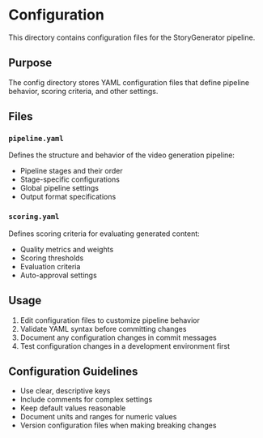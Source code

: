 # Configuration

This directory contains configuration files for the StoryGenerator pipeline.

## Purpose

The config directory stores YAML configuration files that define pipeline behavior, scoring criteria, and other settings.

## Files

### `pipeline.yaml`

Defines the structure and behavior of the video generation pipeline:
- Pipeline stages and their order
- Stage-specific configurations
- Global pipeline settings
- Output format specifications

### `scoring.yaml`

Defines scoring criteria for evaluating generated content:
- Quality metrics and weights
- Scoring thresholds
- Evaluation criteria
- Auto-approval settings

## Usage

1. Edit configuration files to customize pipeline behavior
2. Validate YAML syntax before committing changes
3. Document any configuration changes in commit messages
4. Test configuration changes in a development environment first

## Configuration Guidelines

- Use clear, descriptive keys
- Include comments for complex settings
- Keep default values reasonable
- Document units and ranges for numeric values
- Version configuration files when making breaking changes
